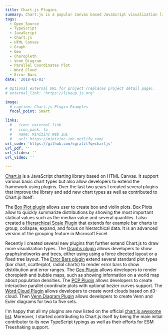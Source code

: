 ```yaml
---
title: Chart.js Plugins
summary: Chart.js is a popular Canvas based JavaScript visualization library. I created several plugins for it
tags:
  - Open Source
  - TypeScript
  - JavaScript
  - Chart.js
  - HTML Canvas
  - Graph
  - Geo
  - Choropleth
  - Venn Diagram
  - Parallel Coordinates Plot
  - Word Cloud
  - Error Bars
date: '2018-01-01'

# Optional external URL for project (replaces project detail page).
# external_link: 'https://lineup.js.org'

image:
  # caption: Chart.js Plugin Examples
  focal_point: Smart

links:
  # - icon: external-link
  #   icon_pack: fa
  #   name: Minizinc Web IDE
  #   url: https://minizinc-ide.netlify.com/
url_code: 'https://github.com/sgratzl?q=chartjs'
url_pdf: ''
url_slides: ''
url_video: ''

---
```


[Chart.js](https://www.chartjs.org/) is a JavaScript charting library based on HTML Canvas. It support various basic chart types but also allow developers to extend the framework using plugins. Over the last two years I created several plugins that improve the library and add new chart types as well as contributed to Chart.js itself:

The [Box Plot plugin](https://github.com/sgratzl/chartjs-chart-boxplot) allows user to create box and violin plots. Box Plots allow to quickly summarize distributions by showing the most important statical values such as the median value and several quantiles. I also created a [Hierarchical Scale Plugin](https://github.com/sgratzl/chartjs-plugin-hierarchical) that extends for example bar charts to group, collapse, expand, and focus on hierarchical data. It is an advanced version of the grouping feature in Microsoft Excel.

Recently I created several new plugins that further extend Chart.js to draw more visualization types. The [Graphs plugin](https://github.com/sgratzl/chartjs-chart-graph) allows developers to show graphs/networks and trees, either using using a force directed layout or a fixed tree layout. The [Error Bars plugin](https://github.com/sgratzl/chartjs-chart-error-bars) extend several standard plot types (bar chart, scatterplot, radial charts) to render error bars to show distribution and error ranges. The [Geo Plugin](https://github.com/sgratzl/chartjs-chart-geo) allows developers to render choropleth and bubble maps, such as showing information on a world map about population densities. The [PCP Plugin](https://github.com/sgratzl/chartjs-chart-pcp) allows developers to create interactive parallel coordinate plots with optional bezier curves support. The [Word Cloud Plugin](https://github.com/sgratzl/chartjs-chart-word-cloud) allows developers to create word clouds based on d3-cloud. Then [Venn Diagram Plugin](https://github.com/upsetjs/chartjs-chart-venn) allows developers to create Venn and Euler diagrams for two to five sets.

I'm happy that all my plugins are now listed on the official [chart.js awesome list](https://github.com/chartjs/awesome). Moreover, I started contributing to Chart.js itself by being the main initial contributor to its new TypeScript typings as well as their efforts for ESM Treeshaking support.
